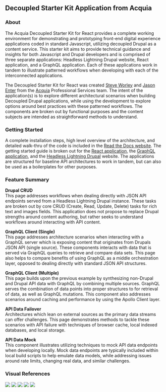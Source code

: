 
## Decoupled Starter Kit Application from Acquia

### About 

The Acquia Decoupled Starter Kit for React provides a complete working environment for demonstrating and prototyping front-end digital experience applications coded in standard Javascript, utilizing decoupled Drupal as a content service. This starter kit aims to provide technical guidance and insights for both Javascript and Drupal developers and is comprised of three separate applications: Headless Lightning Drupal website, React application, and a GraphQL application. Each of these applications work in tandem to illustrate patterned workflows when developing with each of the interconnected applications.

The Decoupled Starter Kit for React was created [Steve Worley](https://twitter.com/sjworley) and [Jason Enter](https://twitter.com/jasonenter) from the [Acquia](https://www.acquia.com) Professional Services team. The intent of the application(s) is to explore different architectural scenarios when building Decoupled Drupal applications, while using the development to explore options around best practices with these patterned workflows. The components are broken out by functional purposes and the content subjects are intended as straightforward methods to understand. 

### Getting Started 

A complete installation steps, high level overview of the architecture, and detailed walk-thru of the code is included in the [Read the Docs website](http://decoupledkit-react.readthedocs.io). The getting started guide is broken out for the [React application](http://decoupledkit-react.readthedocs.io/en/develop/gettingstarted-react/), the [GraphQL application](http://decoupledkit-react.readthedocs.io/en/develop/gettingstarted-graphql/), and the [Headless Lightning Drupal](http://decoupledkit-react.readthedocs.io/en/develop/gettingstarted-drupal/) website. The applications are structured for baseline API architectures to work in tandem, but can also be used as a boilerplates for other purposes.  


### Feature Summary 

**Drupal CRUD** <br>
This page addresses workflows when dealing directly with JSON API endpoints served from a Headless Lightning Drupal instance. These tasks are broken out by core CRUD (Create, Read, Update, Delete) tasks for rich text and images fields. This application does not propose to replace Drupal strengths around content authoring, but rather seeks to understand workflows around interacting with API content.

**GraphQL Client (Single)**  <br>
This page addresses architecture scenarios when interacting with a GraphQL server which is exposing content that originates from Drupals JSON API (single source). These components interacts with data that is served via GraphQL queries to retrieve and compare data sets. This page also helps to compare benefits of using GraphQL as a middle orchestration layer, opposed to dealing directly with standard JSON API structures.

**GraphQL Client (Multiple)**  <br>
This page builds upon the previous example by synthesizing non-Drupal and Drupal API data with GraphQL by combining multiple sources. GraphQL serves the combination of data points into proper structures to for retrieval of data, as well as GraphQL mutations. This component also addresses scenarios around caching and performance by using the Apollo Client layer.

**API Data Failover** <br>
Architectures which lean on external sources as the primary data streams can offer challenges. This page demonstrates methods to tackle these scenarios with API failure with techniques of browser cache, local indexed databases, and local storage.

**API Data Mock** <br>
This component illustrates utilizing techniques to mock API data endpoints when developing locally. Mock data endpoints are typically included within local build scripts to help emulate data models, while addressing issues around rate limits, changing real data, and similar challenges.


### Visual References

<img src="https://content.screencast.com/users/BedimStudios/folders/Jing/media/6df987ad-ceda-41b2-a3cb-8bcd93a2ac6d/00002939.png" />

<img src="https://content.screencast.com/users/BedimStudios/folders/Jing/media/b5ccb893-bc70-4450-887b-804e1c83919d/00002936.png" />

<img src="https://content.screencast.com/users/BedimStudios/folders/Jing/media/115dae2c-8ee3-4af2-854b-10e2319ee43e/00002937.png" />

<img src="https://content.screencast.com/users/BedimStudios/folders/Jing/media/abe00c23-123a-494b-aed8-13e0a5a14863/00002940.png" />

<img src="https://content.screencast.com/users/BedimStudios/folders/Jing/media/66016689-79d4-4c8c-9af1-6b3d3b9dc189/00002938.png" />




